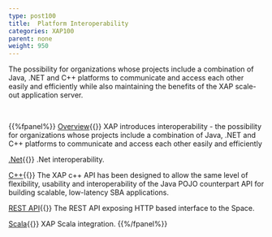 ```yaml
---
type: post100
title:  Platform Interoperability
categories: XAP100
parent: none
weight: 950
---
```




The possibility for organizations whose projects include a combination of Java, .NET and C++ platforms to communicate and access each other easily and efficiently while also maintaining the benefits of the XAP scale-out application server.


<br>

{{%fpanel%}}
[Overview](./interoperability.html){{<wbr>}}
XAP introduces interoperability - the possibility for organizations whose projects include a combination of Java, .NET and C++ platforms to communicate and access each other easily and efficiently

[.Net]({{%currentneturl%}}/interoperability.html){{<wbr>}}
.Net interoperability.

[C++](./xap-cpp.html){{<wbr>}}
The XAP c++ API has been designed to allow the same level of flexibility, usability and interoperability of the Java POJO counterpart API for building scalable, low-latency SBA applications.

[REST API](./rest-api.html){{<wbr>}}
The REST API exposing HTTP based interface to the Space.

[Scala](./scala.html){{<wbr>}}
XAP Scala integration.
{{%/fpanel%}}
